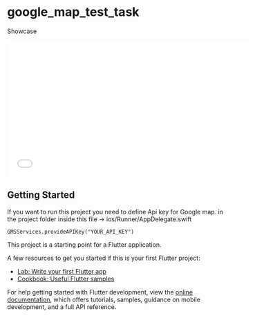 # google_map_test_task

Showcase 

<iframe width="560" height="315" src="[https://www.youtube.com/embed/VIDEO_ID](https://youtube.com/shorts/aUQRupSIlPU)" frameborder="0" allow="accelerometer; autoplay; clipboard-write; encrypted-media; gyroscope; picture-in-picture" allowfullscreen></iframe>

## Getting Started

If you want to run this project you need to define Api key for Google map.  in the project folder inside this file -> ios/Runner/AppDelegate.swift 

    GMSServices.provideAPIKey("YOUR_API_KEY")

This project is a starting point for a Flutter application.

A few resources to get you started if this is your first Flutter project:

- [Lab: Write your first Flutter app](https://docs.flutter.dev/get-started/codelab)
- [Cookbook: Useful Flutter samples](https://docs.flutter.dev/cookbook)

For help getting started with Flutter development, view the
[online documentation](https://docs.flutter.dev/), which offers tutorials,
samples, guidance on mobile development, and a full API reference.
